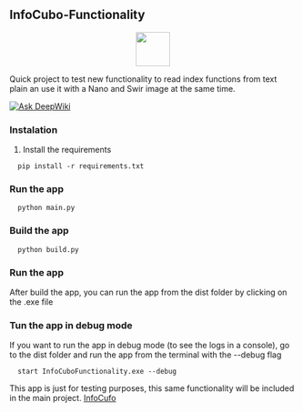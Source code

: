 ## InfoCubo-Functionality
<p align="center">
<img src="https://raw.githubusercontent.com/IsaacVega5/InfoCubo-Functionality/refs/heads/main/cube.ico" width="60" height="60">
</p>
Quick project to test new functionality to read index functions from text plain an use it with a Nano and Swir image at the same time. 

[![Ask DeepWiki](https://deepwiki.com/badge.svg)](https://deepwiki.com/IsaacVega5/InfoCubo-Functionality)

### Instalation
1. Install the requirements
```shell
  pip install -r requirements.txt
```
### Run the app
```shell
  python main.py
```

### Build the app
```shell
  python build.py
```

### Run the app
After build the app, you can run the app from the dist folder by clicking on the .exe file

### Tun the app in debug mode
If you want to run the app in debug mode (to see the logs in a console), go to the dist folder and run the app from the terminal with the --debug flag
```shell
  start InfoCuboFunctionality.exe --debug
```

This app is just for testing purposes, this same functionality will be included in the main project. [InfoCufo](https://github.com/IsaacVega5/InfoCubo-Tauri)
